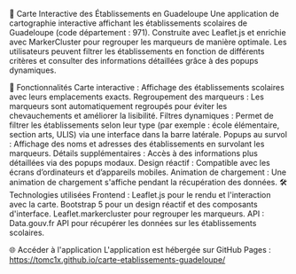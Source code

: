 📍 Carte Interactive des Établissements en Guadeloupe
Une application de cartographie interactive affichant les établissements scolaires de Guadeloupe (code département : 971). Construite avec Leaflet.js et enrichie avec MarkerCluster pour regrouper les marqueurs de manière optimale. Les utilisateurs peuvent filtrer les établissements en fonction de différents critères et consulter des informations détaillées grâce à des popups dynamiques.

🚀 Fonctionnalités
Carte interactive : Affichage des établissements scolaires avec leurs emplacements exacts.
Regroupement des marqueurs : Les marqueurs sont automatiquement regroupés pour éviter les chevauchements et améliorer la lisibilité.
Filtres dynamiques : Permet de filtrer les établissements selon leur type (par exemple : école élémentaire, section arts, ULIS) via une interface dans la barre latérale.
Popups au survol : Affichage des noms et adresses des établissements en survolant les marqueurs.
Détails supplémentaires : Accès à des informations plus détaillées via des popups modaux.
Design réactif : Compatible avec les écrans d’ordinateurs et d’appareils mobiles.
Animation de chargement : Une animation de chargement s'affiche pendant la récupération des données.
🛠️ Technologies utilisées
Frontend :
Leaflet.js pour le rendu et l'interaction avec la carte.
Bootstrap 5 pour un design réactif et des composants d'interface.
Leaflet.markercluster pour regrouper les marqueurs.
API :
Data.gouv.fr API pour récupérer les données sur les établissements scolaires.


🌐 Accéder à l'application
L'application est hébergée sur GitHub Pages : https://tomc1x.github.io/carte-etablissements-guadeloupe/
